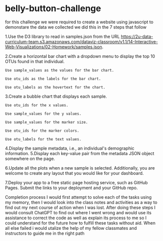 # belly-button-challenge

for this challenge we were required to create a website using javascript to demonstare the data we collected 
we did this in the 7 steps that follow


1.Use the D3 library to read in samples.json from the URL https://2u-data-curriculum-team.s3.amazonaws.com/dataviz-classroom/v1.1/14-Interactive-Web-Visualizations/02-Homework/samples.json.

2.Create a horizontal bar chart with a dropdown menu to display the top 10 OTUs found in that individual.

    Use sample_values as the values for the bar chart.

    Use otu_ids as the labels for the bar chart.

    Use otu_labels as the hovertext for the chart.

3.Create a bubble chart that displays each sample.

    Use otu_ids for the x values.

    Use sample_values for the y values.

    Use sample_values for the marker size.

    Use otu_ids for the marker colors.

    Use otu_labels for the text values.
4.Display the sample metadata, i.e., an individual's demographic information.
5.Display each key-value pair from the metadata JSON object somewhere on the page.


6.Update all the plots when a new sample is selected. Additionally, you are welcome to create any layout that you would like for your dashboard.

7.Deploy your app to a free static page hosting service, such as GitHub Pages. Submit the links to your deployment and your GitHub repo. 

Completion process I would first attempt to solve each of the tasks using my memory, then I would look into the class notes and activities as a way to find out my next course of action when I was lost. After doing these steps I would consult ChatGPT to find out where I went wrong and would use its assistance to correct the code as well as explain its process to me so I could understand for the future how to fulfill these tasks without aid. When all else failed i would utalize the help of my fellow classmates and instructors to guide me in the right path
